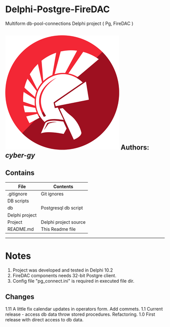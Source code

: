 # Delphi-Postgre-FireDAC
Multiform db-pool-connections Delphi project ( Pg, FireDAC )

![](Delphi_Language_Logo.png)
**Authors:**  *cyber-gy*
------

## Contains

| File | Contents | 
| --- | --- |
| .gitignore | Git ignores |
|DB scripts|
| db | Postgresql db script |
|Delphi project|
| Project | Delphi project source |
| README.md | This Readme file|

------

# Notes

1. Project was developed and tested in Delphi 10.2
2. FireDAC components needs 32-bit Postgre client.
3. Config file "pg_connect.ini" is required in executed file dir.

## Changes

1.11 A little fix calendar updates in operators form. Add commets.
1.1  Current release - access db data throw stored procedures. Refactoring.
1.0  First release with direct access to db data.